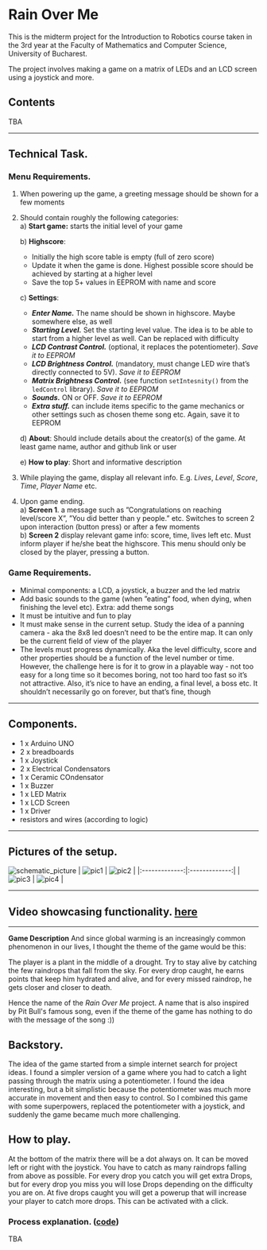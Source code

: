 # **Rain Over Me**
This is the midterm project for the Introduction to Robotics course taken in the 3rd year at the Faculty of Mathematics and Computer Science, University of Bucharest.

The project involves making a game on a matrix of LEDs and an LCD screen using a joystick and more.

## **Contents**
TBA

---

## **Technical Task.**
### **Menu Requirements.**
1. When powering up the game, a greeting message should be shown for
a few moments  

2. Should contain roughly the following categories:  
    a) **Start game:** starts the initial level of your game    

    b) **Highscore**:
    - Initially the high score table is empty (full of zero score)
    - Update it when the game is done. Highest possible score
should be achieved by starting at a higher level
    - Save the top 5+ values in EEPROM with name and score  

    c) **Settings**:  
    - ***Enter Name.*** The name should be shown in highscore. Maybe
somewhere else, as well  
    - ***Starting Level.*** Set the starting level value. The idea is to
be able to start from a higher level as well. Can be replaced
with difficulty  
    - ***LCD Contrast Control.*** (optional, it replaces the potentiometer). *Save it to EEPROM*
    - ***LCD Brightness Control.*** (mandatory, must change LED wire
that’s directly connected to 5V). *Save it to EEPROM*
    - ***Matrix Brightness Control.*** (see function ```setIntesnity()``` from the
```ledControl``` library). *Save it to EEPROM* 
    - ***Sounds.*** ON or OFF. *Save it to EEPROM*  
    - ***Extra stuff.*** can include items specific to the game mechanics
or other settings such as chosen theme song etc. Again, save
it to EEPROM  

    d) **About**: Should include details about the creator(s) of the game.
At least game name, author and github link or user  

    e) **How to play**: Short and informative description

3. While playing the game, display all relevant info. E.g. *Lives*, *Level*, *Score*, *Time*, *Player Name* etc.

4. Upon game ending.  
    a) **Screen 1**. a message such as ”Congratulations on reaching level/score X”, ”You did better than y people.” etc. Switches to screen 2
upon interaction (button press) or after a few moments    
    b) **Screen 2** display relevant game info: score, time, lives left etc.
Must inform player if he/she beat the highscore. This menu should only be closed by the player, pressing a button.


### **Game Requirements.**  
- Minimal components: a LCD, a joystick, a buzzer and the led
matrix  
- Add basic sounds to the game (when ”eating” food, when
dying, when finishing the level etc). Extra: add theme songs  
- It must be intuitive and fun to play  
- It must make sense in the current setup. Study the idea of a panning
camera - aka the 8x8 led doesn’t need to be the entire map. It can
only be the current field of view of the player  
- The levels must progress dynamically. Aka the level difficulty, score
and other properties should be a function of the level number or time.
However, the challenge here is for it to grow in a playable way - not
too easy for a long time so it becomes boring, not too hard too fast
so it’s not attractive. Also, it’s nice to have an ending, a final level,
a boss etc. It shouldn’t necessarily go on forever, but that’s fine,
though

---

## **Components.**
- 1 x Arduino UNO
- 2 x breadboards
- 1 x Joystick
- 2 x Electrical Condensators
- 1 x Ceramic COndensator
- 1 x Buzzer
- 1 x LED Matrix
- 1 x LCD Screen
- 1 x Driver
- resistors and wires (according to logic)

---

## **Pictures of the setup.**
![schematic_picture]()
| ![pic1](./pictures/matrix_pic1.jpeg) | ![pic2](./pictures/matrix_pic2.jpeg) | 
|:-------------:|:-------------:|
| ![pic3](./pictures/matrix_pic3.jpeg) | ![pic4](./pictures/matrix_pic4.jpeg) |

---

## **Video showcasing functionality.** [here](https://youtu.be/E_nb-XMdPQE)

---

**Game Description**
And since global warming is an increasingly common phenomenon in our lives, I thought the theme of the game would be this:

The player is a plant in the middle of a drought. Try to stay alive by catching the few raindrops that fall from the sky. For every drop caught, he earns points that keep him hydrated and alive, and for every missed raindrop, he gets closer and closer to death.

Hence the name of the *Rain Over Me* project. A name that is also inspired by Pit Bull's famous song, even if the theme of the game has nothing to do with the message of the song :))

## **Backstory.**
The idea of the game started from a simple internet search for project ideas. I found a simpler version of a game where you had to catch a light passing through the matrix using a potentiometer. I found the idea interesting, but a bit simplistic because the potentiometer was much more accurate in movement and then easy to control. So I combined this game with some superpowers, replaced the potentiometer with a joystick, and suddenly the game became much more challenging.

## **How to play.**
At the bottom of the matrix there will be a dot always on. It can be moved left or right with the joystick. You have to catch as many raindrops falling from above as possible. For every drop you catch you will get extra Drops, but for every drop you miss you will lose Drops depending on the difficulty you are on. At five drops caught you will get a powerup that will increase your player to catch more drops. This can be activated with a click.

### **Process explanation.** ([code](./RAIN_OVER_ME/RAIN_OVER_ME.ino))
TBA


 
